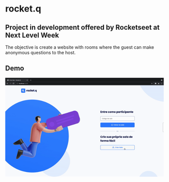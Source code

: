 # rocket.q

## Project in development offered by Rocketseet at Next Level Week
The objective is create a website with rooms where the guest can make anonymous questions to the host.

## Demo
<img src="./.github/demo.gif" alt="Project's Demo">